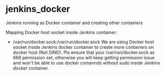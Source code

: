 # jenkins_docker
Jenkins running as Docker container and creating other containers

Mapping Docker host socket inside Jenkins container:
- /var/run/docker.sock:/var/run/docker.sock
We are using Docker host socket inside Jenkins docker container to create more containers on docker host (Not DIND).
Pls ensure that your /var/run/docker.sock as 666 permission set, otherwise you will keep getting permission issue and won't be able to use docker comannds without sudo inside Jenkins docker container.
